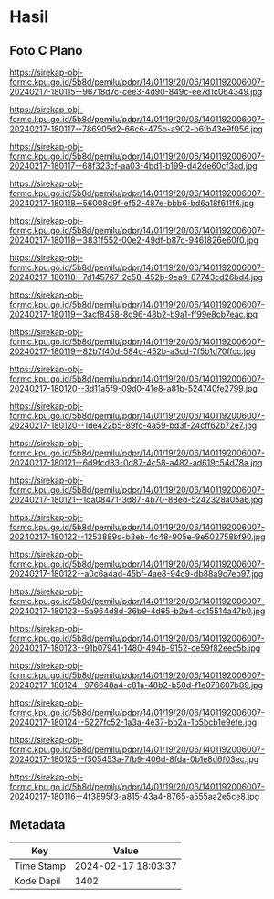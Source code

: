 # Hasil

## Foto C Plano

https://sirekap-obj-formc.kpu.go.id/5b8d/pemilu/pdpr/14/01/19/20/06/1401192006007-20240217-180115--96718d7c-cee3-4d90-849c-ee7d1c064349.jpg

https://sirekap-obj-formc.kpu.go.id/5b8d/pemilu/pdpr/14/01/19/20/06/1401192006007-20240217-180117--786905d2-66c6-475b-a902-b6fb43e9f056.jpg

https://sirekap-obj-formc.kpu.go.id/5b8d/pemilu/pdpr/14/01/19/20/06/1401192006007-20240217-180117--68f323cf-aa03-4bd1-b199-d42de60cf3ad.jpg

https://sirekap-obj-formc.kpu.go.id/5b8d/pemilu/pdpr/14/01/19/20/06/1401192006007-20240217-180118--56008d9f-ef52-487e-bbb6-bd6a18f611f6.jpg

https://sirekap-obj-formc.kpu.go.id/5b8d/pemilu/pdpr/14/01/19/20/06/1401192006007-20240217-180118--3831f552-00e2-49df-b87c-9461826e60f0.jpg

https://sirekap-obj-formc.kpu.go.id/5b8d/pemilu/pdpr/14/01/19/20/06/1401192006007-20240217-180118--7d145767-2c58-452b-9ea9-87743cd26bd4.jpg

https://sirekap-obj-formc.kpu.go.id/5b8d/pemilu/pdpr/14/01/19/20/06/1401192006007-20240217-180119--3acf8458-8d96-48b2-b9a1-ff99e8cb7eac.jpg

https://sirekap-obj-formc.kpu.go.id/5b8d/pemilu/pdpr/14/01/19/20/06/1401192006007-20240217-180119--82b7f40d-584d-452b-a3cd-7f5b1d70ffcc.jpg

https://sirekap-obj-formc.kpu.go.id/5b8d/pemilu/pdpr/14/01/19/20/06/1401192006007-20240217-180120--3d11a5f9-09d0-41e8-a81b-524740fe2799.jpg

https://sirekap-obj-formc.kpu.go.id/5b8d/pemilu/pdpr/14/01/19/20/06/1401192006007-20240217-180120--1de422b5-89fc-4a59-bd3f-24cff62b72e7.jpg

https://sirekap-obj-formc.kpu.go.id/5b8d/pemilu/pdpr/14/01/19/20/06/1401192006007-20240217-180121--6d9fcd83-0d87-4c58-a482-ad619c54d78a.jpg

https://sirekap-obj-formc.kpu.go.id/5b8d/pemilu/pdpr/14/01/19/20/06/1401192006007-20240217-180121--1da08471-3d87-4b70-88ed-5242328a05a6.jpg

https://sirekap-obj-formc.kpu.go.id/5b8d/pemilu/pdpr/14/01/19/20/06/1401192006007-20240217-180122--1253889d-b3eb-4c48-905e-9e502758bf90.jpg

https://sirekap-obj-formc.kpu.go.id/5b8d/pemilu/pdpr/14/01/19/20/06/1401192006007-20240217-180122--a0c6a4ad-45bf-4ae8-94c9-db88a9c7eb97.jpg

https://sirekap-obj-formc.kpu.go.id/5b8d/pemilu/pdpr/14/01/19/20/06/1401192006007-20240217-180123--5a964d8d-36b9-4d65-b2e4-cc15514a47b0.jpg

https://sirekap-obj-formc.kpu.go.id/5b8d/pemilu/pdpr/14/01/19/20/06/1401192006007-20240217-180123--91b07941-1480-494b-9152-ce59f82eec5b.jpg

https://sirekap-obj-formc.kpu.go.id/5b8d/pemilu/pdpr/14/01/19/20/06/1401192006007-20240217-180124--976648a4-c81a-48b2-b50d-f1e078607b89.jpg

https://sirekap-obj-formc.kpu.go.id/5b8d/pemilu/pdpr/14/01/19/20/06/1401192006007-20240217-180124--5227fc52-1a3a-4e37-bb2a-1b5bcb1e9efe.jpg

https://sirekap-obj-formc.kpu.go.id/5b8d/pemilu/pdpr/14/01/19/20/06/1401192006007-20240217-180125--f505453a-7fb9-406d-8fda-0b1e8d6f03ec.jpg

https://sirekap-obj-formc.kpu.go.id/5b8d/pemilu/pdpr/14/01/19/20/06/1401192006007-20240217-180116--4f3895f3-a815-43a4-8765-a555aa2e5ce8.jpg


## Metadata

| Key        | Value               |
| ---------- | ------------------- |
| Time Stamp | 2024-02-17 18:03:37 |
| Kode Dapil | 1402                |



